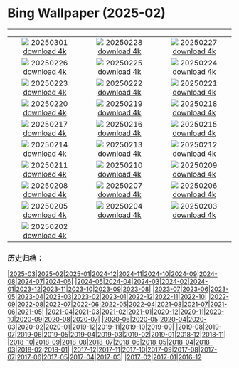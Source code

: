 # Bing Wallpaper (2025-02)
**************
| | | |
| :----: | :----: | :----: |
| ![](https://www.bing.com/th?id=OHR.MaligneLakeJasper_FR-FR2308232847_1920x1080.jpg) 20250301 [download 4k](https://www.bing.com/th?id=OHR.MaligneLakeJasper_FR-FR2308232847_UHD.jpg) | ![](https://www.bing.com/th?id=OHR.BhutanMonastery_FR-FR1020195060_1920x1080.jpg) 20250228 [download 4k](https://www.bing.com/th?id=OHR.BhutanMonastery_FR-FR1020195060_UHD.jpg) | ![](https://www.bing.com/th?id=OHR.PolarCub_FR-FR0353812683_1920x1080.jpg) 20250227 [download 4k](https://www.bing.com/th?id=OHR.PolarCub_FR-FR0353812683_UHD.jpg) |
| ![](https://www.bing.com/th?id=OHR.ArgyllStalker_FR-FR0089551685_1920x1080.jpg) 20250226 [download 4k](https://www.bing.com/th?id=OHR.ArgyllStalker_FR-FR0089551685_UHD.jpg) | ![](https://www.bing.com/th?id=OHR.MillauBridge_FR-FR5934709762_1920x1080.jpg) 20250225 [download 4k](https://www.bing.com/th?id=OHR.MillauBridge_FR-FR5934709762_UHD.jpg) | ![](https://www.bing.com/th?id=OHR.GiantCuttlefish_FR-FR8590035625_1920x1080.jpg) 20250224 [download 4k](https://www.bing.com/th?id=OHR.GiantCuttlefish_FR-FR8590035625_UHD.jpg) |
| ![](https://www.bing.com/th?id=OHR.MtFujiSunrise_FR-FR3629705815_1920x1080.jpg) 20250223 [download 4k](https://www.bing.com/th?id=OHR.MtFujiSunrise_FR-FR3629705815_UHD.jpg) | ![](https://www.bing.com/th?id=OHR.ChampakaSarasi_FR-FR2567169417_1920x1080.jpg) 20250222 [download 4k](https://www.bing.com/th?id=OHR.ChampakaSarasi_FR-FR2567169417_UHD.jpg) | ![](https://www.bing.com/th?id=OHR.MentonFestival_FR-FR5996828688_1920x1080.jpg) 20250221 [download 4k](https://www.bing.com/th?id=OHR.MentonFestival_FR-FR5996828688_UHD.jpg) |
| ![](https://www.bing.com/th?id=OHR.BlueNorway_FR-FR6545553571_1920x1080.jpg) 20250220 [download 4k](https://www.bing.com/th?id=OHR.BlueNorway_FR-FR6545553571_UHD.jpg) | ![](https://www.bing.com/th?id=OHR.IceHoleOtter_FR-FR7480810536_1920x1080.jpg) 20250219 [download 4k](https://www.bing.com/th?id=OHR.IceHoleOtter_FR-FR7480810536_UHD.jpg) | ![](https://www.bing.com/th?id=OHR.BlueBelize_FR-FR7135169329_1920x1080.jpg) 20250218 [download 4k](https://www.bing.com/th?id=OHR.BlueBelize_FR-FR7135169329_UHD.jpg) |
| ![](https://www.bing.com/th?id=OHR.Misotsuchi2025_FR-FR1372228903_1920x1080.jpg) 20250217 [download 4k](https://www.bing.com/th?id=OHR.Misotsuchi2025_FR-FR1372228903_UHD.jpg) | ![](https://www.bing.com/th?id=OHR.HumpbackMother_FR-FR6742238424_1920x1080.jpg) 20250216 [download 4k](https://www.bing.com/th?id=OHR.HumpbackMother_FR-FR6742238424_UHD.jpg) | ![](https://www.bing.com/th?id=OHR.CarnivalNice_FR-FR8752947591_1920x1080.jpg) 20250215 [download 4k](https://www.bing.com/th?id=OHR.CarnivalNice_FR-FR8752947591_UHD.jpg) |
| ![](https://www.bing.com/th?id=OHR.PenguinLove_FR-FR7793534409_1920x1080.jpg) 20250214 [download 4k](https://www.bing.com/th?id=OHR.PenguinLove_FR-FR7793534409_UHD.jpg) | ![](https://www.bing.com/th?id=OHR.LakeTyrrell_FR-FR7385244492_1920x1080.jpg) 20250213 [download 4k](https://www.bing.com/th?id=OHR.LakeTyrrell_FR-FR7385244492_UHD.jpg) | ![](https://www.bing.com/th?id=OHR.GalapagosIguana_FR-FR7185960680_1920x1080.jpg) 20250212 [download 4k](https://www.bing.com/th?id=OHR.GalapagosIguana_FR-FR7185960680_UHD.jpg) |
| ![](https://www.bing.com/th?id=OHR.YungangGrottoes_FR-FR6982379876_1920x1080.jpg) 20250211 [download 4k](https://www.bing.com/th?id=OHR.YungangGrottoes_FR-FR6982379876_UHD.jpg) | ![](https://www.bing.com/th?id=OHR.UmbrellaDay_FR-FR6755683409_1920x1080.jpg) 20250210 [download 4k](https://www.bing.com/th?id=OHR.UmbrellaDay_FR-FR6755683409_UHD.jpg) | ![](https://www.bing.com/th?id=OHR.AlstromPoint_FR-FR6504478404_1920x1080.jpg) 20250209 [download 4k](https://www.bing.com/th?id=OHR.AlstromPoint_FR-FR6504478404_UHD.jpg) |
| ![](https://www.bing.com/th?id=OHR.SnowySvaneti_FR-FR5675454162_1920x1080.jpg) 20250208 [download 4k](https://www.bing.com/th?id=OHR.SnowySvaneti_FR-FR5675454162_UHD.jpg) | ![](https://www.bing.com/th?id=OHR.LouvreRainyDay_FR-FR9439129374_1920x1080.jpg) 20250207 [download 4k](https://www.bing.com/th?id=OHR.LouvreRainyDay_FR-FR9439129374_UHD.jpg) | ![](https://www.bing.com/th?id=OHR.WhararikiBeach_FR-FR6142596123_1920x1080.jpg) 20250206 [download 4k](https://www.bing.com/th?id=OHR.WhararikiBeach_FR-FR6142596123_UHD.jpg) |
| ![](https://www.bing.com/th?id=OHR.ScottishSheep_FR-FR6098426442_1920x1080.jpg) 20250205 [download 4k](https://www.bing.com/th?id=OHR.ScottishSheep_FR-FR6098426442_UHD.jpg) | ![](https://www.bing.com/th?id=OHR.GoldenBridge_FR-FR5137269465_1920x1080.jpg) 20250204 [download 4k](https://www.bing.com/th?id=OHR.GoldenBridge_FR-FR5137269465_UHD.jpg) | ![](https://www.bing.com/th?id=OHR.RibbleheadViaduct_FR-FR4663739053_1920x1080.jpg) 20250203 [download 4k](https://www.bing.com/th?id=OHR.RibbleheadViaduct_FR-FR4663739053_UHD.jpg) |
| ![](https://www.bing.com/th?id=OHR.AustriaMarmot_FR-FR4256858728_1920x1080.jpg) 20250202 [download 4k](https://www.bing.com/th?id=OHR.AustriaMarmot_FR-FR4256858728_UHD.jpg) |  |  |

### 历史归档：

|[2025-03](2025-03/2025-03.md)|[2025-02](2025-02/2025-02.md)|[2025-01](2025-01/2025-01.md)|[2024-12](2024-12/2024-12.md)|[2024-11](2024-11/2024-11.md)|[2024-10](2024-10/2024-10.md)|[2024-09](2024-09/2024-09.md)|[2024-08](2024-08/2024-08.md)|[2024-07](2024-07/2024-07.md)|[2024-06](2024-06/2024-06.md)|
|[2024-05](2024-05/2024-05.md)|[2024-04](2024-04/2024-04.md)|[2024-03](2024-03/2024-03.md)|[2024-02](2024-02/2024-02.md)|[2024-01](2024-01/2024-01.md)|[2023-12](2023-12/2023-12.md)|[2023-11](2023-11/2023-11.md)|[2023-10](2023-10/2023-10.md)|[2023-09](2023-09/2023-09.md)|[2023-08](2023-08/2023-08.md)|
|[2023-07](2023-07/2023-07.md)|[2023-06](2023-06/2023-06.md)|[2023-05](2023-05/2023-05.md)|[2023-04](2023-04/2023-04.md)|[2023-03](2023-03/2023-03.md)|[2023-02](2023-02/2023-02.md)|[2023-01](2023-01/2023-01.md)|[2022-12](2022-12/2022-12.md)|[2022-11](2022-11/2022-11.md)|[2022-10](2022-10/2022-10.md)|
|[2022-09](2022-09/2022-09.md)|[2022-08](2022-08/2022-08.md)|[2022-07](2022-07/2022-07.md)|[2022-06](2022-06/2022-06.md)|[2022-05](2022-05/2022-05.md)|[2022-04](2022-04/2022-04.md)|[2021-08](2021-08/2021-08.md)|[2021-07](2021-07/2021-07.md)|[2021-06](2021-06/2021-06.md)|[2021-05](2021-05/2021-05.md)|
|[2021-04](2021-04/2021-04.md)|[2021-03](2021-03/2021-03.md)|[2021-02](2021-02/2021-02.md)|[2021-01](2021-01/2021-01.md)|[2020-12](2020-12/2020-12.md)|[2020-11](2020-11/2020-11.md)|[2020-10](2020-10/2020-10.md)|[2020-09](2020-09/2020-09.md)|[2020-08](2020-08/2020-08.md)|[2020-07](2020-07/2020-07.md)|
|[2020-06](2020-06/2020-06.md)|[2020-05](2020-05/2020-05.md)|[2020-04](2020-04/2020-04.md)|[2020-03](2020-03/2020-03.md)|[2020-02](2020-02/2020-02.md)|[2020-01](2020-01/2020-01.md)|[2019-12](2019-12/2019-12.md)|[2019-11](2019-11/2019-11.md)|[2019-10](2019-10/2019-10.md)|[2019-09](2019-09/2019-09.md)|
|[2019-08](2019-08/2019-08.md)|[2019-07](2019-07/2019-07.md)|[2019-06](2019-06/2019-06.md)|[2019-05](2019-05/2019-05.md)|[2019-04](2019-04/2019-04.md)|[2019-03](2019-03/2019-03.md)|[2019-02](2019-02/2019-02.md)|[2019-01](2019-01/2019-01.md)|[2018-12](2018-12/2018-12.md)|[2018-11](2018-11/2018-11.md)|
|[2018-10](2018-10/2018-10.md)|[2018-09](2018-09/2018-09.md)|[2018-08](2018-08/2018-08.md)|[2018-07](2018-07/2018-07.md)|[2018-06](2018-06/2018-06.md)|[2018-05](2018-05/2018-05.md)|[2018-04](2018-04/2018-04.md)|[2018-03](2018-03/2018-03.md)|[2018-02](2018-02/2018-02.md)|[2018-01](2018-01/2018-01.md)|
|[2017-12](2017-12/2017-12.md)|[2017-11](2017-11/2017-11.md)|[2017-10](2017-10/2017-10.md)|[2017-09](2017-09/2017-09.md)|[2017-08](2017-08/2017-08.md)|[2017-07](2017-07/2017-07.md)|[2017-06](2017-06/2017-06.md)|[2017-05](2017-05/2017-05.md)|[2017-04](2017-04/2017-04.md)|[2017-03](2017-03/2017-03.md)|
|[2017-02](2017-02/2017-02.md)|[2017-01](2017-01/2017-01.md)|[2016-12](2016-12/2016-12.md)
